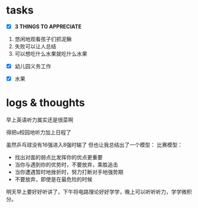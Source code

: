 # tasks
- [x] **3 THINGS TO APPRECIATE**
1. 悠闲地观看孩子们抓泥鳅
2. 失败可以让人总结
3. 可以想吃什么水果就吃什么水果
- [x] 幼儿园义务工作
- [x] 水果


# logs & thoughts
早上英语听力属实还是很菜啊

得把u校园地听力加上日程了

虽然乒乓球没有16强进入8强时输了
但也让我总结出了一个模型：
比赛模型：
- 找出对面的弱点比发挥你的优点更重要
- 当你与遇到你的优势时，不要放弃，乘胜追击
- 当你遭遇暂时地挫折时，努力打断对手地强势期
- 不要放弃，即使是在最危险的时候

明天早上要好好听讲了，下午将电路理论好好学学，晚上可以听听听力，学学微积分。




